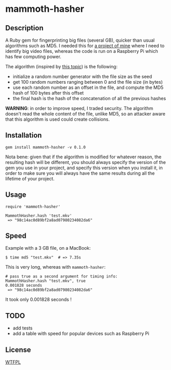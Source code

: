 mammoth-hasher
==============

Description
-----------
A Ruby gem for fingerprinting big files (several GB), quicker than usual algorithms such as MD5. I needed this for [a project of mine](https://github.com/vmarquet/movie-server/) where I need to identify big video files, whereas the code is run on a Raspberry Pi which has few computing power.

The algorithm (inspired by [this topic](http://www.perlmonks.org/?node_id=951861)) is the following:

* initialize a random number generator with the file size as the seed
* get 100 random numbers ranging between 0 and the file size (in bytes)
* use each random number as an offset in the file, and compute the MD5 hash of 100 bytes after this offset
* the final hash is the hash of the concatenation of all the previous hashes

**WARNING**: in order to improve speed, I traded security. The algorithm doesn't read the whole content of the file, unlike MD5, so an attacker aware that this algorithm is used could create collisions.


Installation
------------
```
gem install mammoth-hasher -v 0.1.0
```

Nota bene: given that if the algorithm is modified for whatever reason, the resulting hash will be different, you should always specify the version of the gem you use in your project, and specify this version when you install it, in order to make sure you will always have the same results during all the lifetime of your project.


Usage
-----
```
require 'mammoth-hasher'

MammothHasher.hash 'test.mkv'
 => "98c14ac0d89bf2a8ad07980234082da6"
```


Speed
-----
Example with a 3 GB file, on a MacBook:
```
$ time md5 "test.mkv"  # => 7.35s
```
This is very long, whereas with `mammoth-hasher`:
```
# pass true as a second argument for timing info:
MammothHasher.hash "test.mkv", true
0.001828 seconds
 => "98c14ac0d89bf2a8ad07980234082da6"
```
It took only 0.001828 seconds !


TODO
----
* add tests
* add a table with speed for popular devices such as Raspberry Pi


License
-------
[WTFPL](http://www.wtfpl.net/txt/copying/)



